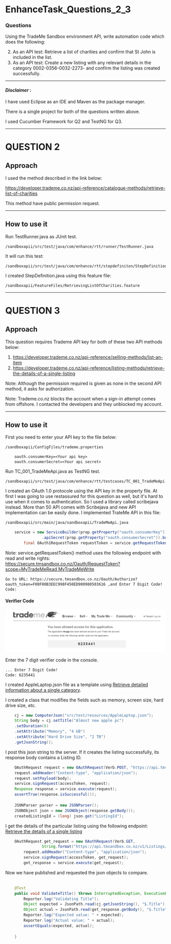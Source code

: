 # EnhanceTask_Questions_2_3

### Questions ###

Using the TradeMe Sandbox environment API, write automation code which does the following:

2. As an API test: Retrieve a list of charities and confirm that St John is included in the list.
3. As an API test: Create a new listing with any relevant details in the category 0002-0356-0032-2273-
and confirm the listing was created successfully.
 - - - -
#### *Disclaimer* : #### 

I have used  Eclipse as an IDE and  Maven as the package manager.

There is a single project for both of the questions written above.

I used Cucumber Framework for Q2 and TestNG for Q3.

- - - - 
# QUESTION 2

## Approach

I used the method described in the link below: 

https://developer.trademe.co.nz/api-reference/catalogue-methods/retrieve-list-of-charities 

This method have public permission request.

- - - -

## How to use it
Run TestRunner.java as JUnit test.

    /sandboxapii/src/test/java/com/enhance/rtt/runner/TestRunner.java

It will run this test:

    /sandboxapii/src/test/java/com/enhance/rtt/stepdefiniton/StepDefinition.java

I created StepDefinition.java using this feature file:

    /sandboxapii/FeatureFiles/RetrievingListOfCharities.feature

- - - - 
# QUESTION 3

## Approach

This question requires Trademe API key for both of these two API methods below:

1. https://developer.trademe.co.nz/api-reference/selling-methods/list-an-item
2. https://developer.trademe.co.nz/api-reference/listing-methods/retrieve-the-details-of-a-single-listing 

Note: Although the permission required is given as none in the second API method, it asks for authorization.

Note: Trademe.co.nz blocks the account when a sign-in attempt comes from offshore. I contacted the developers and they unblocked my account.

- - - -

## How to use it

First you need to enter your API key to the file below:

    /sandboxapii/ConfigFiles/trademe.properties

```
    oauth.consumerKey=<Your api key>
    oauth.consumerSecret=<Your api secret>
```
Run TC_001_TradeMeApi.java as TestNG test.

    /sandboxapii/src/test/java/com/enhance/rtt/testcases/TC_001_TradeMeApi.java


I created an OAuth 1.0 protocole using the API key in the property file. At first I was going to use restassured for this question as well, but it's hard to use when it comes to authentication. So I used a library called scribejava instead. More than 50 API comes with Scribejava and new API implementation can be easily done. I implemented TrateMe API in this file:

    /sandboxapii/src/main/java/sandboxapii/TradeMeApi.java

```java
	service = new ServiceBuilder(prop.getProperty("oauth.consumerKey"))
				.apiSecret(prop.getProperty("oauth.consumerSecret")).build(TradeMeApi.instance());
		final OAuth1RequestToken requestToken = service.getRequestToken();
```
Note: service.getRequestToken() method uses the following endpoint with read and write rights: https://secure.tmsandbox.co.nz/Oauth/RequestToken?scope=MyTradeMeRead,MyTradeMeWrite

~~~
Go to URL: https://secure.tmsandbox.co.nz/Oauth/Authorize?oauth_token=F00F80B3EEC998F450ED900980503616 ,and Enter 7 Digit Code!
Code: 
~~~

#### Verifier Code
![picture alt](https://github.com/Rhinoffensive/EnhanceTask_2_3/blob/master/code.PNG?raw=true "Code")


Enter the 7 digit verifier code in the console.

~~~
... Enter 7 Digit Code!
Code: 6235441
~~~

I created AppleLaptop.json file as a template using [Retrieve detailed information about a single category](https://developer.trademe.co.nz/api-reference/catalogue-methods/retrieve-detailed-information-about-a-single-category).

I created a class that modifies the fields such as memory, screen size, hard drive size, etc.

```java
	cj = new ComputerJson("src/test/resources/AppleLaptop.json");
	String body = cj.setTitle("Almost new apple pc")
    .setDuration(6)
    .setAttribute("Memory", "4 GB")
    .setAttribute("Hard Drive Size", "2 TB")
    .getJsonString();

```
I post this json string to the server. If it creates the listing successfully, its response body contains a Listing ID.

```java
	OAuthRequest request = new OAuthRequest(Verb.POST, "https://api.tmsandbox.co.nz/v1/Selling.json");
	request.addHeader("Content-type", "application/json");
	request.setPayload(body);
	service.signRequest(accessToken, request);
	Response response = service.execute(request);
	assertTrue(response.isSuccessful());

    JSONParser parser = new JSONParser();
	JSONObject json = new JSONObject(response.getBody());
	createdListingId = (long) json.get("ListingId");
```

I get the details of the particular listing using the following endpoint: [Retrieve the details of a single listing
](https://developer.trademe.co.nz/api-reference/listing-methods/retrieve-the-details-of-a-single-listing)

```java
	OAuthRequest get_request = new OAuthRequest(Verb.GET,
				String.format("https://api.tmsandbox.co.nz/v1/Listings/%d.json", createdListingId));
		request.addHeader("Content-type", "application/json");
		service.signRequest(accessToken, get_request);
		get_response = service.execute(get_request);
```

Now we have published and requested the json objects to compare.
```java

	@Test
	public void ValidateTitle() throws InterruptedException, ExecutionException, IOException {
		Reporter.log("Validating Title");
		Object expected = JsonPath.read(cj.getJsonString(), "$.Title");
		Object actual = JsonPath.read(get_response.getBody(), "$.Title");
		Reporter.log("Expected value: " + expected);
		Reporter.log("Actual value: " + actual);
		assertEquals(expected, actual);

	}
```

